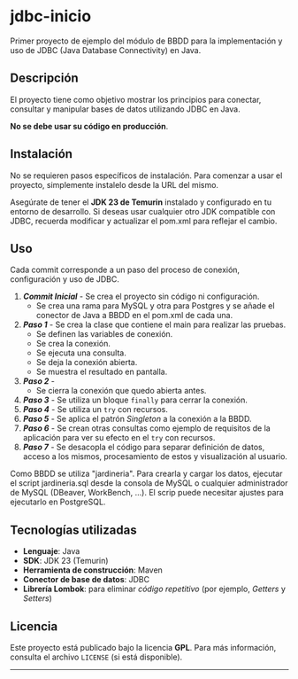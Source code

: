 # jdbc-inicio

Primer proyecto de ejemplo del módulo de BBDD para la implementación y uso de JDBC (Java Database Connectivity) en Java.

## Descripción

El proyecto tiene como objetivo mostrar los principios para conectar, consultar y manipular bases de datos utilizando
JDBC en Java.

**No se debe usar su código en producción**.

## Instalación

No se requieren pasos específicos de instalación. Para comenzar a usar el proyecto, simplemente instalelo desde la URL
del mismo.

Asegúrate de tener el **JDK 23 de Temurin** instalado y configurado en tu entorno de desarrollo. Si deseas usar 
cualquier otro JDK compatible con JDBC, recuerda modificar y actualizar el pom.xml para reflejar el cambio.

## Uso ##
Cada commit corresponde a un paso del proceso de conexión, configuración y uso de JDBC.

1. ***Commit Inicial*** - Se crea el proyecto sin código ni configuración.
   - Se crea una rama para MySQL y otra para Postgres y se añade el conector de Java a BBDD en el pom.xml de cada una.
2. ***Paso 1*** - Se crea la clase que contiene el main para realizar las pruebas.
   - Se definen las variables de conexión.
   - Se crea la conexión.
   - Se ejecuta una consulta.
   - Se deja la conexión abierta.
   - Se muestra el resultado en pantalla.
3. ***Paso 2*** -   
    - Se cierra la conexión que quedo abierta antes.
4. ***Paso 3*** - Se utiliza un bloque `finally` para cerrar la conexión.
5. ***Paso 4*** - Se utiliza un `try` con recursos.
6. ***Paso 5*** - Se aplica el patrón _Singleton_ a la conexión a la BBDD.
7. ***Paso 6*** - Se crean otras consultas como ejemplo de requisitos de la aplicación para ver su efecto en el `try` 
con recursos.
8. ***Paso 7*** - Se desacopla el código para separar definición de datos, acceso a los mismos, procesamiento de estos
y visualización al usuario.

Como BBDD se utiliza "jardineria". Para crearla y cargar los datos, ejecutar el script jardineria.sql desde la consola 
de MySQL o cualquier administrador de MySQL (DBeaver, WorkBench, ...).
El scrip puede necesitar ajustes para ejecutarlo en PostgreSQL.

## Tecnologías utilizadas

- **Lenguaje**: Java
- **SDK**: JDK 23 (Temurin)
- **Herramienta de construcción**: Maven
- **Conector de base de datos**: JDBC
- **Librería Lombok**: para eliminar _código repetitivo_ (por ejemplo, _Getters_ y _Setters_)

## Licencia

Este proyecto está publicado bajo la licencia **GPL**. Para más información, consulta el archivo `LICENSE` (si está disponible).

---
